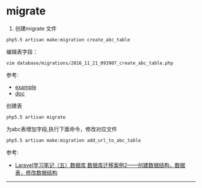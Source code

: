 # migrate

1. 创建migrate 文件
```
php5.5 artisan make:migration create_abc_table
```
编辑表字段：
```
vim database/migrations/2016_11_21_093907_create_abc_table.php
```

参考:
- [example](https://my.oschina.net/freax/blog/477521)
- [doc](https://laravel.com/docs/5.0/schema)

创建表
```
php5.5 artisan migrate
```
为abc表增加字段,执行下面命令，修改对应文件
```
php5.5 artisan make:migration add_url_to_abc_table
```
参考:
- [Laravel学习笔记（五）数据库 数据库迁移案例2——创建数据结构，数据表，修改数据结构](http://www.cnblogs.com/huangbx/p/Laravel_5.html)


---
